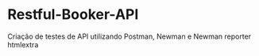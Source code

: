 # Restful-Booker-API
Criação de testes de API utilizando Postman, Newman e Newman reporter htmlextra
